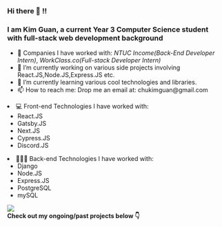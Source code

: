 ### Hi there 👋 !!
### I am Kim Guan, a current Year 3 Computer Science student with full-stack web development background

<ul>
<li> 🧳 Companies I have worked with: <i>NTUC Income(Back-End Developer Intern)</i>,<i> WorkClass.co(Full-stack Developer Intern)</i> </li>
<li>🔭 I’m currently working on various side projects involving React.JS,Node.JS,Express.JS etc. </li>
<li>🌱 I’m currently learning various cool technologies and libraries. </li>
<li>📫 How to reach me: Drop me an email at: chukimguan@gmail.com </li>
</ul>

 
<div width="400"> 
  <li> 💻 Front-end Technologies I have worked with: 
<ul>
  <li>React.JS</li>
  <li>Gatsby.JS</li>
  <li>Next.JS</li>
  <li>Cypress.JS</li>
  <li>Discord.JS</li>
</ul></li>
 </div>
  
<div width="400"> 
<li> 👨🏻‍💻 Back-end Technologies I have worked with: 
<ul>
  <li>Django</li>
  <li>Node.JS</li>
  <li>Express.JS</li>
  <li>PostgreSQL</li>
  <li>mySQL</li>
</ul></li>
</div>
<img src="https://github-readme-stats.vercel.app/api?username=soaza&show_icons=true&theme=gotham"/>

<br/>
  <b>Check out my ongoing/past projects below 👇</b>
